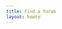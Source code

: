 ```yaml
---
title: Find a forum
layout: howto
---
```

<style>#content h4 {margin: 1em 0 0 2em;} #content p {margin: 0 0 1em 3em; font-style: italic;}
#content h3::before {content: "\f0da"; font-family: "FontAwesome"; display: inline-block; margin-right: .25ex; color: #29f;}
#content h3::after {content: "\f07b"; font-family: "FontAwesome"; display: inline-block; margin-left: .5ex; color: #29f; font-size: 80%;}
</style>
<script src="https://code.jquery.com/jquery-3.2.1.min.js" crossorigin="anonymous"></script>
<script>{% include forumdata.js %}</script>
<script>{% include forummap.js %}</script>

<div id="map"></div>
